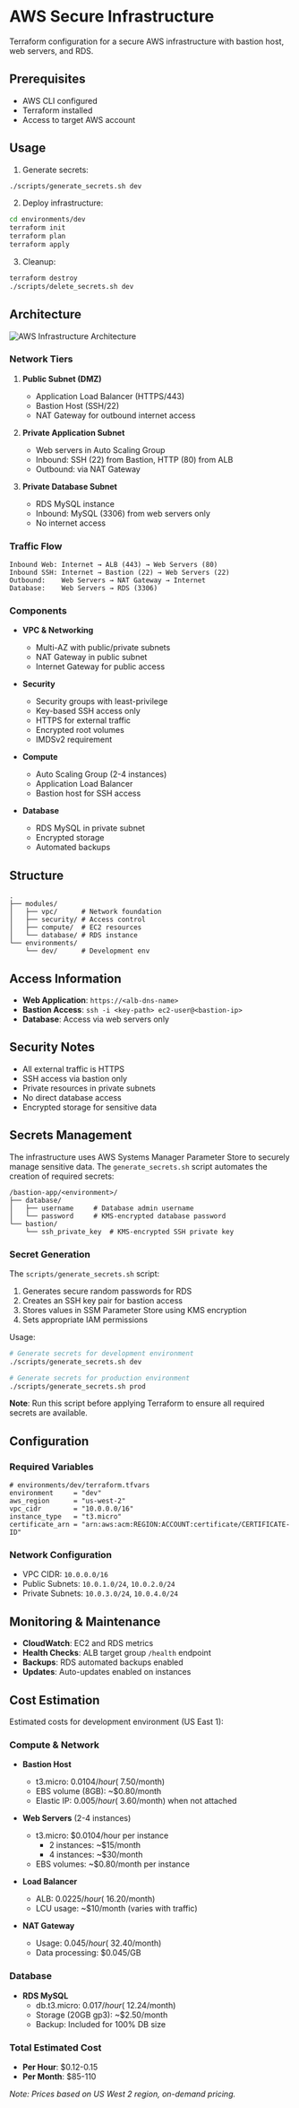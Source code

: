 # AWS Secure Infrastructure

Terraform configuration for a secure AWS infrastructure with bastion host, web servers, and RDS.

## Prerequisites
- AWS CLI configured
- Terraform installed
- Access to target AWS account

## Usage
1. Generate secrets:
```bash
./scripts/generate_secrets.sh dev
```

2. Deploy infrastructure:
```bash
cd environments/dev
terraform init
terraform plan
terraform apply
```

3. Cleanup:
```bash
terraform destroy
./scripts/delete_secrets.sh dev
```

## Architecture

![AWS Infrastructure Architecture](docs/images/architecture.png)

### Network Tiers
1. **Public Subnet (DMZ)**
   - Application Load Balancer (HTTPS/443)
   - Bastion Host (SSH/22)
   - NAT Gateway for outbound internet access

2. **Private Application Subnet**
   - Web servers in Auto Scaling Group
   - Inbound: SSH (22) from Bastion, HTTP (80) from ALB
   - Outbound: via NAT Gateway

3. **Private Database Subnet**
   - RDS MySQL instance
   - Inbound: MySQL (3306) from web servers only
   - No internet access

### Traffic Flow
```
Inbound Web: Internet → ALB (443) → Web Servers (80)
Inbound SSH: Internet → Bastion (22) → Web Servers (22)
Outbound:    Web Servers → NAT Gateway → Internet
Database:    Web Servers → RDS (3306)
```

### Components

- **VPC & Networking**
  - Multi-AZ with public/private subnets
  - NAT Gateway in public subnet
  - Internet Gateway for public access

- **Security**
  - Security groups with least-privilege
  - Key-based SSH access only
  - HTTPS for external traffic
  - Encrypted root volumes
  - IMDSv2 requirement

- **Compute**
  - Auto Scaling Group (2-4 instances)
  - Application Load Balancer
  - Bastion host for SSH access

- **Database**
  - RDS MySQL in private subnet
  - Encrypted storage
  - Automated backups

## Structure

```
.
├── modules/
│   ├── vpc/      # Network foundation
│   ├── security/ # Access control
│   ├── compute/  # EC2 resources
│   └── database/ # RDS instance
└── environments/
    └── dev/      # Development env
```

## Access Information

- **Web Application**: `https://<alb-dns-name>`
- **Bastion Access**: `ssh -i <key-path> ec2-user@<bastion-ip>`
- **Database**: Access via web servers only

## Security Notes

- All external traffic is HTTPS
- SSH access via bastion only
- Private resources in private subnets
- No direct database access
- Encrypted storage for sensitive data

## Secrets Management

The infrastructure uses AWS Systems Manager Parameter Store to securely manage sensitive data. The `generate_secrets.sh` script automates the creation of required secrets:

```
/bastion-app/<environment>/
├── database/
│   ├── username     # Database admin username
│   └── password     # KMS-encrypted database password
└── bastion/
    └── ssh_private_key  # KMS-encrypted SSH private key
```

### Secret Generation

The `scripts/generate_secrets.sh` script:
1. Generates secure random passwords for RDS
2. Creates an SSH key pair for bastion access
3. Stores values in SSM Parameter Store using KMS encryption
4. Sets appropriate IAM permissions

Usage:
```bash
# Generate secrets for development environment
./scripts/generate_secrets.sh dev

# Generate secrets for production environment
./scripts/generate_secrets.sh prod
```

**Note**: Run this script before applying Terraform to ensure all required secrets are available.

## Configuration

### Required Variables
```hcl
# environments/dev/terraform.tfvars
environment     = "dev"
aws_region      = "us-west-2"
vpc_cidr        = "10.0.0.0/16"
instance_type   = "t3.micro"
certificate_arn = "arn:aws:acm:REGION:ACCOUNT:certificate/CERTIFICATE-ID"
```

### Network Configuration
- VPC CIDR: `10.0.0.0/16`
- Public Subnets: `10.0.1.0/24`, `10.0.2.0/24`
- Private Subnets: `10.0.3.0/24`, `10.0.4.0/24`

## Monitoring & Maintenance

- **CloudWatch**: EC2 and RDS metrics
- **Health Checks**: ALB target group `/health` endpoint
- **Backups**: RDS automated backups enabled
- **Updates**: Auto-updates enabled on instances

## Cost Estimation

Estimated costs for development environment (US East 1):

### Compute & Network
- **Bastion Host**
  - t3.micro: $0.0104/hour (~$7.50/month)
  - EBS volume (8GB): ~$0.80/month
  - Elastic IP: $0.005/hour (~$3.60/month) when not attached

- **Web Servers** (2-4 instances)
  - t3.micro: $0.0104/hour per instance
    - 2 instances: ~$15/month
    - 4 instances: ~$30/month
  - EBS volumes: ~$0.80/month per instance

- **Load Balancer**
  - ALB: $0.0225/hour (~$16.20/month)
  - LCU usage: ~$10/month (varies with traffic)

- **NAT Gateway**
  - Usage: $0.045/hour (~$32.40/month)
  - Data processing: $0.045/GB

### Database
- **RDS MySQL**
  - db.t3.micro: $0.017/hour (~$12.24/month)
  - Storage (20GB gp3): ~$2.50/month
  - Backup: Included for 100% DB size

### Total Estimated Cost
- **Per Hour**: $0.12-0.15
- **Per Month**: $85-110

*Note: Prices based on US West 2 region, on-demand pricing.*
